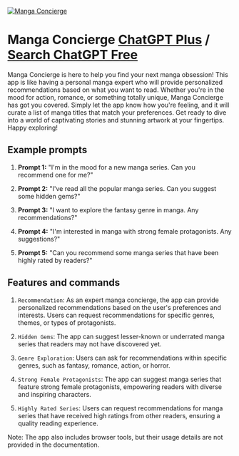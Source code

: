 
[![Manga Concierge](https://files.oaiusercontent.com/file-9P3dzmG2EZJFcU3uiKXJGH2Y?se=2123-10-17T13%3A57%3A48Z&sp=r&sv=2021-08-06&sr=b&rscc=max-age%3D31536000%2C%20immutable&rscd=attachment%3B%20filename%3D472a00cb-8c3e-43f9-9ebf-d4e2b6b77668.png&sig=8LTDlBC6JJknHqfJIT6%2BcA56r7zB7TjbVwuk%2B/7uqiI%3D)](https://chat.openai.com/g/g-88wYcSE5A-manga-concierge)

# Manga Concierge [ChatGPT Plus](https://chat.openai.com/g/g-88wYcSE5A-manga-concierge) / [Search ChatGPT Free](https://gptcall.net/index.html#/?search=Manga%20Concierge)

Manga Concierge is here to help you find your next manga obsession! This app is like having a personal manga expert who will provide personalized recommendations based on what you want to read. Whether you're in the mood for action, romance, or something totally unique, Manga Concierge has got you covered. Simply let the app know how you're feeling, and it will curate a list of manga titles that match your preferences. Get ready to dive into a world of captivating stories and stunning artwork at your fingertips. Happy exploring!

## Example prompts

1. **Prompt 1:** "I'm in the mood for a new manga series. Can you recommend one for me?"

2. **Prompt 2:** "I've read all the popular manga series. Can you suggest some hidden gems?"

3. **Prompt 3:** "I want to explore the fantasy genre in manga. Any recommendations?"

4. **Prompt 4:** "I'm interested in manga with strong female protagonists. Any suggestions?"

5. **Prompt 5:** "Can you recommend some manga series that have been highly rated by readers?"

## Features and commands

1. `Recommendation`: As an expert manga concierge, the app can provide personalized recommendations based on the user's preferences and interests. Users can request recommendations for specific genres, themes, or types of protagonists.

2. `Hidden Gems`: The app can suggest lesser-known or underrated manga series that readers may not have discovered yet.

3. `Genre Exploration`: Users can ask for recommendations within specific genres, such as fantasy, romance, action, or horror.

4. `Strong Female Protagonists`: The app can suggest manga series that feature strong female protagonists, empowering readers with diverse and inspiring characters.

5. `Highly Rated Series`: Users can request recommendations for manga series that have received high ratings from other readers, ensuring a quality reading experience.

Note: The app also includes browser tools, but their usage details are not provided in the documentation.


